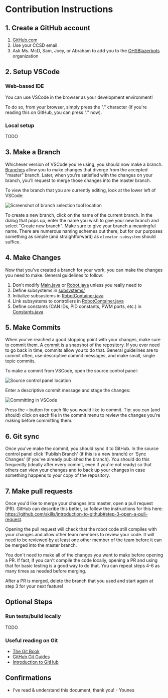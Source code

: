 # Contribution Instructions

## 1. Create a GitHub account

1. [GitHub.com](https://github.com/signup)
2. Use your CCSD email
3. Ask Ms. McD, Sam, Joey, or Abraham to add you to the [OHSBlazerbots](https://github.com/OHSBlazerbots) organization

## 2. Setup VSCode

### Web-based IDE

You can use VSCode in the browser as your development environment!

To do so, from your browser, simply press the "." character (if you're reading this on GitHub, you can press "." now).

### Local setup

TODO

## 3. Make a Branch

Whichever version of VSCode you're using, you should now make a branch. [Branches](https://git-scm.com/book/en/v2/Git-Branching-Branches-in-a-Nutshell) allow you to make changes that diverge from the accepted "master" branch. Later, when you're satisfied with the changes on your branch, you'll request to merge those changes into the master branch.

To view the branch that you are currently editing, look at the lower left of VSCode:

![Screenshot of branch selection tool location](images/vscode_branch_location.png)

To create a new branch, click on the name of the current branch. In the dialog that pops up, enter the name you wish to give your new branch and select "Create new branch". Make sure to give your branch a meaningful name. There are numerous naming schemes out there, but for our purposes something as simple (and straightforward) as `elevator-subsystem` should suffice.

## 4. Make Changes

Now that you've created a branch for your work, you can make the changes you need to make. General guidelines to follow:

1. Don't modify [Main.java](src/main/java/frc/robot/Main.java) or [Robot.java](src/main/java/frc/robot/Robot.java) unless you really need to
2. Define subsystems in [subsystems/](src/main/java/frc/robot/subsystems/)
3. Initialize subsystems in [RobotContainer.java](src/main/java/frc/robot/RobotContainer.java)
4. Link subsystems to controllers in [RobotContainer.java](src/main/java/frc/robot/RobotContainer.java)
5. Define constants (CAN IDs, PID constants, PWM ports, etc.) in [Constants.java](src/main/java/frc/robot/Constants.java)

## 5. Make Commits

When you've reached a good stopping point with your changes, make sure to commit them. A [commit](https://github.com/git-guides/git-commit) is a snapshot of the repository. If you ever need to go back in time, commits allow you to do that. General guidelines are to commit often, use descriptive commit messages, and make small, single topic commits.

To make a commit from VSCode, open the source control panel:

![Source control panel location](images/vscode_source_control_panel_location.png)

Enter a descriptive commit message and stage the changes:

![Committing in VSCode](images/vscode_committing.png)

Press the `+` button for each file you would like to commit. Tip: you can (and should) click on each file in the commit menu to review the changes you're making before committing them.

## 6. Git sync

Once you've make the commit, you should sync it to GitHub. In the source control panel click 'Publish Branch' (if this is a new branch) or 'Sync Changes' (if you've already published the branch). You should do this frequently (ideally after every commit, even if you're not ready) so that others can view your changes and to back up your changes in case something happens to your copy of the repository.

## 7. Make pull requests

Once you'd like to merge your changes into master, open a pull request (PR). GitHub can describe this better, so follow the instructions for this here: <https://github.com/skills/introduction-to-github#step-3-open-a-pull-request>.

Opening the pull request will check that the robot code still compiles with your changes and allow other team members to review your code. It will need to be reviewed by at least one other member of the team before it can be merged into the master branch.

You don't need to make all of the changes you want to make before opening a PR. If fact, if you can't compile the code locally, opening a PR and using that for basic testing is a good way to do that. You can repeat steps 4-6 as many times as needed before merging.

After a PR is merged, delete the branch that you used and start again at step 3 for your next feature!

## Optional Steps

### Run tests/build locally

TODO

### Useful reading on Git

* [The Git Book](https://git-scm.com/book/en/v2)
* [GitHub Git Guides](https://github.com/git-guides/)
* [Introduction to GitHub](https://github.com/skills/introduction-to-github)

## Confirmations

* I've read & understand this document, thank you! - Younes